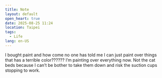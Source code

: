 ```yaml
---
title: Note
layout: default
open_heart: true
date: 2025-08-25 11:24
location: Taipei
tags: 
  - Life
lang: en-US
---
```


I bought paint and how come no one has told me I can just paint over things that has a terrible color?????? I’m painting over everything now. Not the cat beds because I can’t be bother to take them down and risk the suction cups stopping to work.
